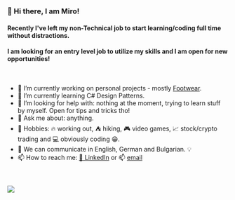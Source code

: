 ### 👋 Hi there, I am Miro!
#### Recently I've left my non-Technical job to start learning/coding full time without distractions. 
#### I am looking for an entry level job to utilize my skills and I am open for new opportunities!

<br>

* 🔭 I’m currently working on personal projects - mostly [Footwear](https://github.com/milyo001/Footwear).
* 🌱 I’m currently learning C# Design Patterns.
* 🤔 I’m looking for help with: nothing at the moment, trying to learn stuff by myself. Open for tips and tricks tho! 
* 💬 Ask me about: anything.
* 💖 Hobbies: :fire: working out, :tent: hiking, :video_game: video games, :chart_with_upwards_trend: stock/crypto trading and :computer: obviously coding :grin:.
* 📢 We can communicate in English, German and Bulgarian. 💡 
* 📫 How to reach me: [💼 LinkedIn](https://www.linkedin.com/in/miroslav-ilyovski-2ab573150) or 📫 [email](mailto:ilyovskim@gmail.com)


<br>

#### ![](https://komarev.com/ghpvc/?username=milyo001&color=grey)
